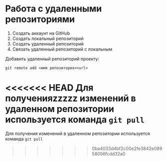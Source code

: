 # Работа с удаленными репозиториями
1. Создать аккаунт на GitHub
2. Создать локальный репозиторий
3. Создать удаленный репозиторий
4. Связать удаленный репозиторий с локальным

Добавить удаленный репозиторий проекту:
```
git remote add <имя репозитория><url>
```
<<<<<<< HEAD
Для полученияzzzzz изменений в удаленном репозитории используется команда
`git pull`
=======
Для получения изменений в удаленном репозитории используется команда
`git pull`
>>>>>>> 0ba4033d4bf2c00e2fe3842e08958056fcdd32a0

